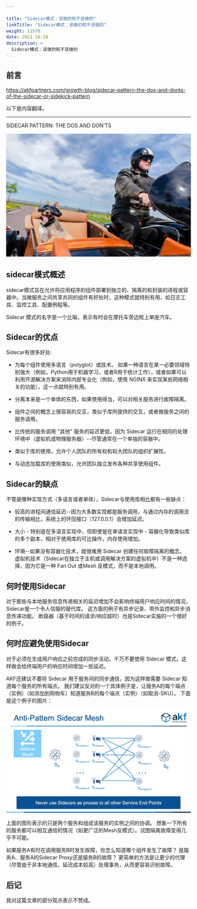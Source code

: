 ```yaml
---

title: "Sidecar模式：该做的和不该做的"
linkTitle: "Sidecar模式：该做的和不该做的"
weight: 11570
date: 2021-10-28
description: >
  Sidecar模式：该做的和不该做的
---
```


## 前言

https://akfpartners.com/growth-blog/sidecar-pattern-the-dos-and-donts-of-the-sidecar-or-sidekick-pattern

以下是内容翻译。

--------

SIDECAR PATTERN: THE DOS AND DON’TS

![shutterstock_1084641965](images/sidecar-pattern-the-dos-and-donts/shutterstock_1084641965.png)

## sidecar模式概述

sidecar模式旨在允许将应用程序的组件部署到独立的、隔离的和封装的进程或容器中。当微服务之间共享共同的组件有好处时，这种模式就特别有用，如日志工具、监控工具、配置例程等。

Sidecar 模式的名字是一个比喻，表示有时会在摩托车旁边栓上单座汽车。

## Sidecar的优点

Sidecar有很多好处:

- 为每个组件使用多语言（polyglot）或技术。 如果一种语言在某一必要领域特别强大（例如，Python用于机器学习，或者R用于统计工作），或者如果可以利用开源解决方案来消除内部专业化（例如，使用 NGINX 来实现某些网络相关的功能），这一点就特别有用。

- 分离本来是一个单体的东西，如果使用得当，可以对相关服务进行故障隔离。

- 组件之间的概念上很容易的交互，类似于库所提供的交互，或者微服务之间的服务调用。

- 比传统的服务调用 "其他" 服务的延迟更低，因为 Sidecar 运行在相同的处理环境中（虚拟机或物理服务器）--尽管通常在一个单独的容器中。

- 类似于库的使用，允许个人团队的所有权和较大团队的组织扩展性。

- 与动态加载库的使用类似，允许团队独立发布各种共享使用组件。

## Sidecar的缺点

不管是哪种实现方式（多语言或者单体），Sidecar与使用库相比都有一些缺点：

- 较高的进程间通信延迟--因为大多数实现都是服务调用，与通过内存的调用流的传输相比，系统上的环回接口（127.0.0.1）会增加延迟。

- 大小 - 特别是在多语言实现中，但即使是在单语言实现中 - 容器化导致类似库的多个副本，相对于使用库的可比操作，内存使用增加。

- 环境--如果没有容器化技术，就很难用 Sidecar 创建任何故障隔离的概念。 虚拟机技术（Sidecar在独立于主机或调用解决方案的虚拟机中）不是一种选择，因为它是一种 Fan Out 或Mesh 反模式，而不是本地调用。

## 何时使用Sidecar

对于那些与本地服务信息传递相关的延迟增加不会影响终端用户响应时间的情况，Sidecar是一个令人信服的替代库。 这方面的例子有异步记录、带外监控和异步消息传递功能。 断路器（基于时间的请求/响应超时）也是Sidecar实施的一个很好的例子。

## 何时应避免使用Sidecar

对于必须在生成用户响应之前完成的同步活动，千万不要使用 Sidecar 模式。这样做会给终端用户的响应时间增加一些延迟。

AKF还建议不要将 Sidecar 用于服务间的同步通信，因为这样做需要 Sidecar 知道每个服务的所有端点。 我们建议反对的一个具体例子是，让服务A的每个端点（实例）（如添加到购物车）知道服务B的每个端点（实例）（如取消-SKU）。 下面是这个例子的图片：

![Sidecar_Anti-Pattern](images/sidecar-pattern-the-dos-and-donts/Sidecar_Anti-Pattern.jpg)

上面的图形表示的只是两个服务和组成该服务的实例之间的协调。 想象一下所有的服务都可以相互通信的情况（如更广泛的Mesh反模式）。试图隔离故障变得几乎不可能。

如果服务A有时在调用服务B时发生故障，你怎么知道哪个组件发生了故障？ 是服务A、服务A的Sidecar Proxy还是服务B的故障？ 更简单的方法是让更少的代理（尽管由于非本地通信，延迟成本较高）处理事务，从而更容易识别故障。

## 后记

我对这篇文章的部分观点表示不赞成。

